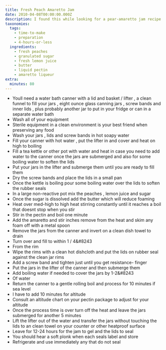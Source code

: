 ```yaml
---
title: Fresh Peach Amaretto Jam
date: 2010-04-08T00:00:00.000Z
description: I found this while looking for a pear-amaretto jam recipe.
taxonomies:
  tags:
    - time-to-make
    - preparation
    - 4-hours-or-less
  ingredients:
    - fresh peaches
    - granulated sugar
    - fresh lemon juice
    - butter
    - liquid pectin
    - amaretto liqueur
extra:
  minutes: 80
---
```

 - Youll need a water bath canner with a lid and basket / lifter , a clean funnel to fill your jars , eight ounce glass canning jars , screw bands and inner lids , plus probably another jar to put in your fridge or can in a separate water bath
 - Wash all of your equipment
 - Sterile equipment in a clean environment is your best friend when preserving any food
 - Wash your jars , lids and screw bands in hot soapy water
 - Fill your canner with hot water , put the lifter in and cover and heat on high to boiling
 - Fill a tea kettle or other pot with water and heat in case you need to add water to the canner once the jars are submerged and also for some boiling water to soften the lids
 - Put your jars in the lifter and submerge them until you are ready to fill them
 - Dry the screw bands and place the lids in a small pan
 - Once the kettle is boiling pour some boiling water over the lids to soften the rubber seals
 - In a large non-reactive pot mix the peaches , lemon juice and sugar
 - Once the sugar is dissolved add the butter which will reduce foaming
 - Heat over med-high to high heat stirring constantly until it reaches a boil that doesnt stop when you stir
 - Stir in the pectin and boil one minute
 - Add the amaretto and stir inches remove from the heat and skim any foam off with a metal spoon
 - Remove the jars from the canner and invert on a clean dish towel to drain
 - Turn over and fill to within 1 / 4&#8243
 - From the rim
 - Wipe the rims with a clean hot dishcloth and put the lids on rubber seal against the clean jar rims
 - Add a screw band and tighten just until you get resistance- finger
 - Put the jars in the lifter of the canner and then submerge them
 - Add boiling water if needed to cover the jars by 1-2&#8243
 - Of water
 - Return the canner to a gentle rolling boil and process for 10 minutes if sea level
 - I have to add 10 minutes for altitude
 - Consult an altitude chart on your pectin package to adjust for your altitude
 - Once the process time is over turn off the heat and leave the jars submerged for another 5 minutes
 - Lift the lifter out of the water and transfer the jars without touching the lids to an clean towel on your counter or other heatproof surface
 - Leave for 12-24 hours for the jam to gel and the lids to seal
 - You should hear a soft plonk when each seals label and store
 - Refrigerate and use immediately any that do not seal
